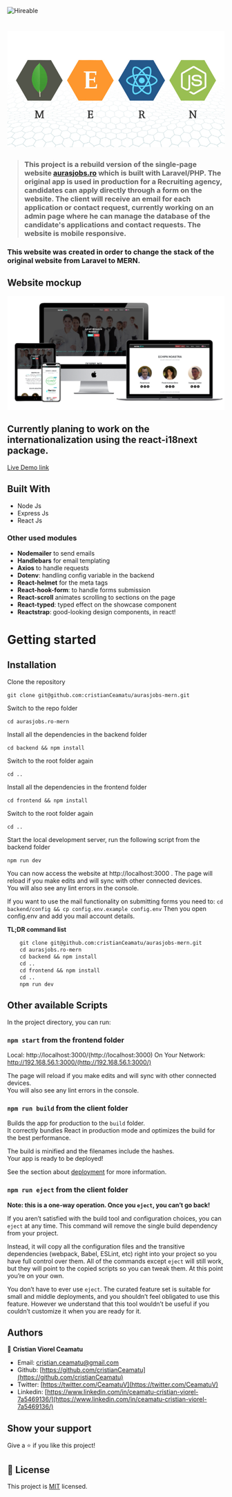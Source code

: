 ![Hireable](https://cdn.rawgit.com/hiendv/hireable/master/styles/flat/yes.svg) 
# ![Mern stack logo](./.github/stack.jpg)

> ### This project is a rebuild version of the single-page website [aurasjobs.ro](https://github.com/cristianCeamatu/aurasjobs.ro-laravel) which is built with Laravel/PHP. The original app is used in production for a Recruiting agency, candidates can apply directly through a form on the website. The client will receive an email for each application or contact request, currently working on an admin page where he can manage the database of the candidate's applications and contact requests. The website is mobile responsive.

### This website was created in order to change the stack of the original website from Laravel to MERN.

## Website mockup

![screenshot](./.github/app-mockup.png)


## Currently planing to work on the internationalization using the react-i18next package.

[Live Demo link](https://aurasjobs-mern.herokuapp.com/)

## Built With

- Node Js
- Express Js
- React Js

### Other used modules
- **Nodemailer** to send emails
- **Handlebars** for email templating
- **Axios** to handle requests
- **Dotenv**: handling config variable in the backend
- **React-helmet** for the meta tags
- **React-hook-form**: to handle forms submission
- **React-scroll** animates scrolling to sections on the page
- **React-typed**: typed effect on the showcase component
- **Reactstrap**: good-looking design components, in react!

# Getting started

## Installation

Clone the repository

    git clone git@github.com:cristianCeamatu/aurasjobs-mern.git

Switch to the repo folder

    cd aurasjobs.ro-mern

Install all the dependencies in the backend folder

    cd backend && npm install

Switch to the root folder again

    cd ..

Install all the dependencies in the frontend folder

    cd frontend && npm install

Switch to the root folder again

    cd ..

Start the local development server, run the following script from the backend folder

    npm run dev

You can now access the website at http://localhost:3000 . The page will reload if you make edits and will sync with other connected devices.<br /> You will also see any lint errors in the console.

If you want to use the mail functionality on submitting forms you need to:
    `cd backend/config && cp config.env.example config.env`
Then you open config.env and add you mail account details.

**TL;DR command list**

```
    git clone git@github.com:cristianCeamatu/aurasjobs-mern.git
    cd aurasjobs.ro-mern
    cd backend && npm install
    cd ..
    cd frontend && npm install
    cd ..
    npm run dev

```

## Other available Scripts

In the project directory, you can run:

### `npm start` from the frontend folder

Local:            http://localhost:3000/(http://localhost:3000)
On Your Network:  http://192.168.56.1:3000/(http://192.168.56.1:3000/)

The page will reload if you make edits and will sync with other connected devices.<br />
You will also see any lint errors in the console.

### `npm run build` from the client folder

Builds the app for production to the `build` folder.<br />
It correctly bundles React in production mode and optimizes the build for the best performance.

The build is minified and the filenames include the hashes.<br />
Your app is ready to be deployed!

See the section about [deployment](https://facebook.github.io/create-react-app/docs/deployment) for more information.

### `npm run eject` from the client folder

**Note: this is a one-way operation. Once you `eject`, you can’t go back!**

If you aren’t satisfied with the build tool and configuration choices, you can `eject` at any time. This command will remove the single build dependency from your project.

Instead, it will copy all the configuration files and the transitive dependencies (webpack, Babel, ESLint, etc) right into your project so you have full control over them. All of the commands except `eject` will still work, but they will point to the copied scripts so you can tweak them. At this point you’re on your own.

You don’t have to ever use `eject`. The curated feature set is suitable for small and middle deployments, and you shouldn’t feel obligated to use this feature. However we understand that this tool wouldn’t be useful if you couldn’t customize it when you are ready for it.

## Authors

👤 **Cristian Viorel Ceamatu**

- Email: [cristian.ceamatu@gmail.com](cristian.ceamatu@gmail.com)
- Github: [https://github.com/cristianCeamatu](https://github.com/cristianCeamatu)
- Twitter: [https://twitter.com/CeamatuV](https://twitter.com/CeamatuV)
- Linkedin: [https://www.linkedin.com/in/ceamatu-cristian-viorel-7a5469136/](https://www.linkedin.com/in/ceamatu-cristian-viorel-7a5469136/)

## Show your support

Give a ⭐️ if you like this project!

## 📝 License

This project is [MIT](lic.url) licensed.
